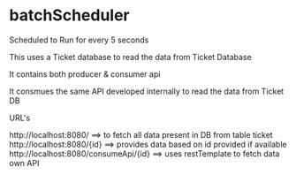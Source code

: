 # batchScheduler

Scheduled to Run for every 5 seconds

This uses a Ticket database to read the data from Ticket Database

It contains both producer & consumer api

It consmues the same API developed internally to read the data from Ticket DB

URL's

http://localhost:8080/                    ==> to fetch all data present in DB from table ticket
http://localhost:8080/{id}                ==> provides data based on id provided if available
http://localhost:8080/consumeApi/{id}     ==> uses restTemplate to fetch data own API
